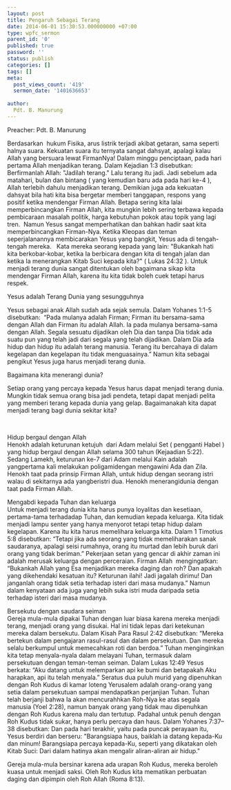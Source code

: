 ```yaml
---
layout: post
title: Pengaruh Sebagai Terang
date: 2014-06-01 15:30:53.000000000 +07:00
type: wpfc_sermon
parent_id: '0'
published: true
password: ''
status: publish
categories: []
tags: []
meta:
  post_views_count: '419'
  sermon_date: '1401636653'
  
author:
  Pdt. B. Manurung
---
```

<p>Preacher: Pdt. B. Manurung</p>
<p>Berdasarkan  hukum Fisika, arus listrik terjadi akibat getaran, sama seperti halnya suara. Kekuatan suara itu ternyata sangat dahsyat, apalagi kalau Allah yang bersuara lewat FirmanNya! Dalam minggu penciptaan, pada hari pertama Allah menjadikan terang. Dalam Kejadian 1:3 disebutkan: Berfirmanlah Allah: "Jadilah terang." Lalu terang itu jadi. Jadi sebelum ada  matahari, bulan dan bintang ( yang kemudian baru ada pada hari ke-4 ), Allah terlebih dahulu menjadikan terang. Demikian juga ada kekuatan dahsyat bila hati kita bisa bergetar memberi tanggapan, respons yang positif ketika mendengar Firman Allah. Betapa sering kita lalai memperbincangkan Firman Allah, kita mungkin lebih sering terbawa kepada pembicaraan masalah politik, harga kebutuhan pokok atau topik yang lagi tren.  Namun Yesus sangat memperhatikan dan bahkan hadir saat kita memperbincangkan Firman-Nya. Ketika Kleopas dan teman seperjalanannya membicarakan Yesus yang bangkit, Yesus ada di tengah-tengah mereka.   Kata mereka seorang kepada yang lain: "Bukankah hati kita berkobar-kobar, ketika Ia berbicara dengan kita di tengah jalan dan ketika Ia menerangkan Kitab Suci kepada kita?" ( Lukas 24:32 ). Untuk menjadi terang dunia sangat ditentukan oleh bagaimana sikap kita mendengar Firman Allah, karena itu kita tidak boleh cuek tetapi harus respek.</p>
<p>Yesus adalah Terang Dunia yang sesungguhnya </p>
<p>Yesus sebagai anak Allah sudah ada sejak semula. Dalam Yohanes 1:1-5 disebutkan:  “Pada mulanya adalah Firman; Firman itu bersama-sama dengan Allah dan Firman itu adalah Allah. Ia pada mulanya bersama-sama dengan Allah. Segala sesuatu dijadikan oleh Dia dan tanpa Dia tidak ada suatu pun yang telah jadi dari segala yang telah dijadikan. Dalam Dia ada hidup dan hidup itu adalah terang manusia. Terang itu bercahaya di dalam kegelapan dan kegelapan itu tidak menguasainya.” Namun kita sebagai pengikut Yesus juga harus menjadi terang dunia.</p>
<p>Bagaimana kita menerangi dunia? </p>
<p>Setiap orang yang percaya kepada Yesus harus dapat menjadi terang dunia. Mungkin tidak semua orang bisa jadi pendeta, tetapi dapat menjadi pelita yang memberi terang kepada dunia yang gelap. Bagaimanakah kita dapat menjadi terang bagi dunia sekitar kita?</p>
<p> </p>
<p>	Hidup bergaul dengan Allah<br />
Henokh adalah keturunan ketujuh  dari Adam melalui Set ( pengganti Habel ) yang hidup bergaul dengan Allah selama 300 tahun (Kejaadian 5:22). Sedang Lamekh, keturunan ke-7 dari Adam melalui Kain adalah yangpertama kali melakukan poligamidengan mengawini Ada dan Zila. Henokh taat pada prinsip Firman Allah, untuk hidup dengan seorang istri walau di sekitarnya ada yangberistri dua. Henokh menerangidunia dengan taat pada Firman Allah.</p>
<p>	Mengabdi kepada Tuhan dan keluarga<br />
Untuk menjadi terang dunia kita harus punya loyalitas dan kesetiaan, pertama-tama terhadadap Tuhan, dan kemudian kepada keluarga. Kita tidak menjadi lampu senter yang hanya menyorot tetapi tetap hidup dalam kegelapan. Karena itu kita harus memelihara keluarga kita. Dalam 1 Timotius 5:8 disebutkan: “Tetapi jika ada seorang yang tidak memeliharakan sanak saudaranya, apalagi seisi rumahnya, orang itu murtad dan lebih buruk dari orang yang tidak beriman.” Pekerjaan setan yang gencar di akhir zaman ini adalah merusak keluarga dengan perceraian. Firman Allah  mengingatkan: “Bukankah Allah yang Esa menjadikan mereka daging dan roh? Dan apakah yang dikehendaki kesatuan itu? Keturunan ilahi! Jadi jagalah dirimu! Dan janganlah orang tidak setia terhadap isteri dari masa mudanya.” Namun dalam kenyataan ada juga yang lebih suka istri muda daripada setia terhadap isteri dari masa mudanya.</p>
<p>	Bersekutu dengan saudara seiman<br />
Gereja mula-mula dipakai Tuhan dengan luar biasa karena mereka menjadi terang, menjadi orang yang disukai. Hal ini tidak lepas dari ketekunan mereka dalam bersekutu. Dalam Kisah Para Rasul 2:42 disebutkan: “Mereka bertekun dalam pengajaran rasul-rasul dan dalam persekutuan. Dan mereka selalu berkumpul untuk memecahkan roti dan berdoa.” Tuhan menginginkan kita tetap menyala-nyala dalam melayani Tuhan, termasuk dalam persekutuan dengan teman-teman seiman. Dalam Lukas 12:49 Yesus berkata: “Aku datang untuk melemparkan api ke bumi dan betapakah Aku harapkan, api itu telah menyala.” Seratus dua puluh murid yang dipenuhkan dengan Roh Kudus di kamar loteng Yerusalem adalah orang-orang yang setia dalam persekutuan sampai mendapatkan perjanjian Tuhan. Tuhan telah berjanji bahwa Ia akan mencurahhkan Roh-Nya ke atas segala manusia (Yoel 2:28), namun banyak orang yang tidak mau dipenuhkan dengan Roh Kudus karena malu dan tertutup. Padahal untuk penuh dengan Roh Kudus tidak sukar, hanya perlu percaya dan haus. Dalam Yohanes 7:37–38 disebutkan: Dan pada hari terakhir, yaitu pada puncak perayaan itu, Yesus berdiri dan berseru: "Barangsiapa haus, baiklah ia datang kepada-Ku dan minum! Barangsiapa percaya kepada-Ku, seperti yang dikatakan oleh Kitab Suci: Dari dalam hatinya akan mengalir aliran-aliran air hidup."</p>
<p>Gereja mula-mula bersinar karena ada urapan Roh Kudus, mereka beroleh kuasa untuk menjadi saksi. Oleh Roh Kudus kita mematikan perbuatan daging dan dipimpin oleh Roh Allah (Roma 8:13).</p>
